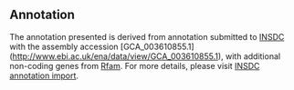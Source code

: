 
Annotation
----------

The annotation presented is derived from annotation submitted to
[INSDC](http://www.insdc.org) with the assembly accession [GCA\_003610855.1]
(http://www.ebi.ac.uk/ena/data/view/GCA_003610855.1),
with additional non-coding genes from
[Rfam](http://rfam.xfam.org/). For more details, please visit [INSDC
annotation import](http://ensemblgenomes.org/info/data/insdc_annotation).
